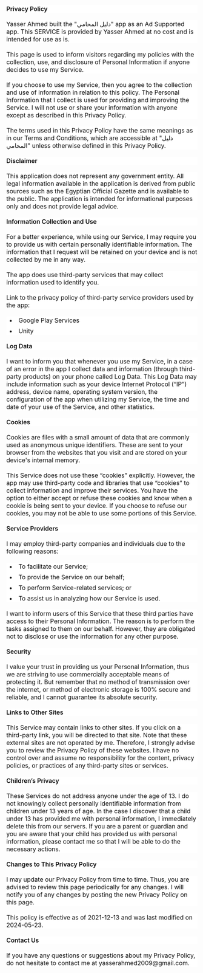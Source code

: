<p style="--tw-border-spacing-x: 0; --tw-border-spacing-y: 0; --tw-ring-color: rgba(69,89,164,.5); --tw-ring-offset-color: #fff; --tw-ring-offset-shadow: 0 0 transparent; --tw-ring-offset-width: 0px; --tw-ring-shadow: 0 0 transparent; --tw-rotate: 0; --tw-scale-x: 1; --tw-scale-y: 1; --tw-scroll-snap-strictness: proximity; --tw-shadow-colored: 0 0 transparent; --tw-shadow: 0 0 transparent; --tw-skew-x: 0; --tw-skew-y: 0; --tw-translate-x: 0; --tw-translate-y: 0; background-color: white; border: 0px solid rgb(227, 227, 227); box-sizing: border-box; color: #0d0d0d; font-family: ui-sans-serif, -apple-system, system-ui, &quot;Segoe UI&quot;, Roboto, Ubuntu, Cantarell, &quot;Noto Sans&quot;, sans-serif, Helvetica, &quot;Apple Color Emoji&quot;, Arial, &quot;Segoe UI Emoji&quot;, &quot;Segoe UI Symbol&quot;; margin: 0px 0px 1.25em; white-space-collapse: preserve;"><span color="var(--tw-prose-bold)" style="--tw-border-spacing-x: 0; --tw-border-spacing-y: 0; --tw-ring-color: rgba(69,89,164,.5); --tw-ring-offset-color: #fff; --tw-ring-offset-shadow: 0 0 transparent; --tw-ring-offset-width: 0px; --tw-ring-shadow: 0 0 transparent; --tw-rotate: 0; --tw-scale-x: 1; --tw-scale-y: 1; --tw-scroll-snap-strictness: proximity; --tw-shadow-colored: 0 0 transparent; --tw-shadow: 0 0 transparent; --tw-skew-x: 0; --tw-skew-y: 0; --tw-translate-x: 0; --tw-translate-y: 0; border: 0px solid rgb(227, 227, 227); box-sizing: border-box; font-weight: 600;"><span style="font-size: medium;">Privacy Policy</span></span></p><p style="--tw-border-spacing-x: 0; --tw-border-spacing-y: 0; --tw-ring-color: rgba(69,89,164,.5); --tw-ring-offset-color: #fff; --tw-ring-offset-shadow: 0 0 transparent; --tw-ring-offset-width: 0px; --tw-ring-shadow: 0 0 transparent; --tw-rotate: 0; --tw-scale-x: 1; --tw-scale-y: 1; --tw-scroll-snap-strictness: proximity; --tw-shadow-colored: 0 0 transparent; --tw-shadow: 0 0 transparent; --tw-skew-x: 0; --tw-skew-y: 0; --tw-translate-x: 0; --tw-translate-y: 0; background-color: white; border: 0px solid rgb(227, 227, 227); box-sizing: border-box; color: #0d0d0d; font-family: ui-sans-serif, -apple-system, system-ui, &quot;Segoe UI&quot;, Roboto, Ubuntu, Cantarell, &quot;Noto Sans&quot;, sans-serif, Helvetica, &quot;Apple Color Emoji&quot;, Arial, &quot;Segoe UI Emoji&quot;, &quot;Segoe UI Symbol&quot;; font-size: 16px; margin: 1.25em 0px; white-space-collapse: preserve;">Yasser Ahmed built the "دليل المحامي" app as an Ad Supported app. This SERVICE is provided by Yasser Ahmed at no cost and is intended for use as is.</p><p style="--tw-border-spacing-x: 0; --tw-border-spacing-y: 0; --tw-ring-color: rgba(69,89,164,.5); --tw-ring-offset-color: #fff; --tw-ring-offset-shadow: 0 0 transparent; --tw-ring-offset-width: 0px; --tw-ring-shadow: 0 0 transparent; --tw-rotate: 0; --tw-scale-x: 1; --tw-scale-y: 1; --tw-scroll-snap-strictness: proximity; --tw-shadow-colored: 0 0 transparent; --tw-shadow: 0 0 transparent; --tw-skew-x: 0; --tw-skew-y: 0; --tw-translate-x: 0; --tw-translate-y: 0; background-color: white; border: 0px solid rgb(227, 227, 227); box-sizing: border-box; color: #0d0d0d; font-family: ui-sans-serif, -apple-system, system-ui, &quot;Segoe UI&quot;, Roboto, Ubuntu, Cantarell, &quot;Noto Sans&quot;, sans-serif, Helvetica, &quot;Apple Color Emoji&quot;, Arial, &quot;Segoe UI Emoji&quot;, &quot;Segoe UI Symbol&quot;; font-size: 16px; margin: 1.25em 0px; white-space-collapse: preserve;">This page is used to inform visitors regarding my policies with the collection, use, and disclosure of Personal Information if anyone decides to use my Service.</p><p style="--tw-border-spacing-x: 0; --tw-border-spacing-y: 0; --tw-ring-color: rgba(69,89,164,.5); --tw-ring-offset-color: #fff; --tw-ring-offset-shadow: 0 0 transparent; --tw-ring-offset-width: 0px; --tw-ring-shadow: 0 0 transparent; --tw-rotate: 0; --tw-scale-x: 1; --tw-scale-y: 1; --tw-scroll-snap-strictness: proximity; --tw-shadow-colored: 0 0 transparent; --tw-shadow: 0 0 transparent; --tw-skew-x: 0; --tw-skew-y: 0; --tw-translate-x: 0; --tw-translate-y: 0; background-color: white; border: 0px solid rgb(227, 227, 227); box-sizing: border-box; color: #0d0d0d; font-family: ui-sans-serif, -apple-system, system-ui, &quot;Segoe UI&quot;, Roboto, Ubuntu, Cantarell, &quot;Noto Sans&quot;, sans-serif, Helvetica, &quot;Apple Color Emoji&quot;, Arial, &quot;Segoe UI Emoji&quot;, &quot;Segoe UI Symbol&quot;; font-size: 16px; margin: 1.25em 0px; white-space-collapse: preserve;">If you choose to use my Service, then you agree to the collection and use of information in relation to this policy. The Personal Information that I collect is used for providing and improving the Service. I will not use or share your information with anyone except as described in this Privacy Policy.</p><p style="--tw-border-spacing-x: 0; --tw-border-spacing-y: 0; --tw-ring-color: rgba(69,89,164,.5); --tw-ring-offset-color: #fff; --tw-ring-offset-shadow: 0 0 transparent; --tw-ring-offset-width: 0px; --tw-ring-shadow: 0 0 transparent; --tw-rotate: 0; --tw-scale-x: 1; --tw-scale-y: 1; --tw-scroll-snap-strictness: proximity; --tw-shadow-colored: 0 0 transparent; --tw-shadow: 0 0 transparent; --tw-skew-x: 0; --tw-skew-y: 0; --tw-translate-x: 0; --tw-translate-y: 0; background-color: white; border: 0px solid rgb(227, 227, 227); box-sizing: border-box; color: #0d0d0d; font-family: ui-sans-serif, -apple-system, system-ui, &quot;Segoe UI&quot;, Roboto, Ubuntu, Cantarell, &quot;Noto Sans&quot;, sans-serif, Helvetica, &quot;Apple Color Emoji&quot;, Arial, &quot;Segoe UI Emoji&quot;, &quot;Segoe UI Symbol&quot;; font-size: 16px; margin: 1.25em 0px; white-space-collapse: preserve;">The terms used in this Privacy Policy have the same meanings as in our Terms and Conditions, which are accessible at "دليل المحامي" unless otherwise defined in this Privacy Policy.</p><p style="--tw-border-spacing-x: 0; --tw-border-spacing-y: 0; --tw-ring-color: rgba(69,89,164,.5); --tw-ring-offset-color: #fff; --tw-ring-offset-shadow: 0 0 transparent; --tw-ring-offset-width: 0px; --tw-ring-shadow: 0 0 transparent; --tw-rotate: 0; --tw-scale-x: 1; --tw-scale-y: 1; --tw-scroll-snap-strictness: proximity; --tw-shadow-colored: 0 0 transparent; --tw-shadow: 0 0 transparent; --tw-skew-x: 0; --tw-skew-y: 0; --tw-translate-x: 0; --tw-translate-y: 0; background-color: white; border: 0px solid rgb(227, 227, 227); box-sizing: border-box; color: #0d0d0d; font-family: ui-sans-serif, -apple-system, system-ui, &quot;Segoe UI&quot;, Roboto, Ubuntu, Cantarell, &quot;Noto Sans&quot;, sans-serif, Helvetica, &quot;Apple Color Emoji&quot;, Arial, &quot;Segoe UI Emoji&quot;, &quot;Segoe UI Symbol&quot;; margin: 1.25em 0px; white-space-collapse: preserve;"><span color="var(--tw-prose-bold)" style="--tw-border-spacing-x: 0; --tw-border-spacing-y: 0; --tw-ring-color: rgba(69,89,164,.5); --tw-ring-offset-color: #fff; --tw-ring-offset-shadow: 0 0 transparent; --tw-ring-offset-width: 0px; --tw-ring-shadow: 0 0 transparent; --tw-rotate: 0; --tw-scale-x: 1; --tw-scale-y: 1; --tw-scroll-snap-strictness: proximity; --tw-shadow-colored: 0 0 transparent; --tw-shadow: 0 0 transparent; --tw-skew-x: 0; --tw-skew-y: 0; --tw-translate-x: 0; --tw-translate-y: 0; border: 0px solid rgb(227, 227, 227); box-sizing: border-box; font-weight: 600;"><span style="font-size: medium;">Disclaimer</span></span></p><p style="--tw-border-spacing-x: 0; --tw-border-spacing-y: 0; --tw-ring-color: rgba(69,89,164,.5); --tw-ring-offset-color: #fff; --tw-ring-offset-shadow: 0 0 transparent; --tw-ring-offset-width: 0px; --tw-ring-shadow: 0 0 transparent; --tw-rotate: 0; --tw-scale-x: 1; --tw-scale-y: 1; --tw-scroll-snap-strictness: proximity; --tw-shadow-colored: 0 0 transparent; --tw-shadow: 0 0 transparent; --tw-skew-x: 0; --tw-skew-y: 0; --tw-translate-x: 0; --tw-translate-y: 0; background-color: white; border: 0px solid rgb(227, 227, 227); box-sizing: border-box; color: #0d0d0d; font-family: ui-sans-serif, -apple-system, system-ui, &quot;Segoe UI&quot;, Roboto, Ubuntu, Cantarell, &quot;Noto Sans&quot;, sans-serif, Helvetica, &quot;Apple Color Emoji&quot;, Arial, &quot;Segoe UI Emoji&quot;, &quot;Segoe UI Symbol&quot;; font-size: 16px; margin: 1.25em 0px; white-space-collapse: preserve;">This application does not represent any government entity. All legal information available in the application is derived from public sources such as the Egyptian Official Gazette and is available to the public. The application is intended for informational purposes only and does not provide legal advice.</p><p style="--tw-border-spacing-x: 0; --tw-border-spacing-y: 0; --tw-ring-color: rgba(69,89,164,.5); --tw-ring-offset-color: #fff; --tw-ring-offset-shadow: 0 0 transparent; --tw-ring-offset-width: 0px; --tw-ring-shadow: 0 0 transparent; --tw-rotate: 0; --tw-scale-x: 1; --tw-scale-y: 1; --tw-scroll-snap-strictness: proximity; --tw-shadow-colored: 0 0 transparent; --tw-shadow: 0 0 transparent; --tw-skew-x: 0; --tw-skew-y: 0; --tw-translate-x: 0; --tw-translate-y: 0; background-color: white; border: 0px solid rgb(227, 227, 227); box-sizing: border-box; color: #0d0d0d; font-family: ui-sans-serif, -apple-system, system-ui, &quot;Segoe UI&quot;, Roboto, Ubuntu, Cantarell, &quot;Noto Sans&quot;, sans-serif, Helvetica, &quot;Apple Color Emoji&quot;, Arial, &quot;Segoe UI Emoji&quot;, &quot;Segoe UI Symbol&quot;; margin: 1.25em 0px; white-space-collapse: preserve;"><span color="var(--tw-prose-bold)" style="--tw-border-spacing-x: 0; --tw-border-spacing-y: 0; --tw-ring-color: rgba(69,89,164,.5); --tw-ring-offset-color: #fff; --tw-ring-offset-shadow: 0 0 transparent; --tw-ring-offset-width: 0px; --tw-ring-shadow: 0 0 transparent; --tw-rotate: 0; --tw-scale-x: 1; --tw-scale-y: 1; --tw-scroll-snap-strictness: proximity; --tw-shadow-colored: 0 0 transparent; --tw-shadow: 0 0 transparent; --tw-skew-x: 0; --tw-skew-y: 0; --tw-translate-x: 0; --tw-translate-y: 0; border: 0px solid rgb(227, 227, 227); box-sizing: border-box; font-weight: 600;"><span style="font-size: medium;">Information Collection and Use</span></span></p><p style="--tw-border-spacing-x: 0; --tw-border-spacing-y: 0; --tw-ring-color: rgba(69,89,164,.5); --tw-ring-offset-color: #fff; --tw-ring-offset-shadow: 0 0 transparent; --tw-ring-offset-width: 0px; --tw-ring-shadow: 0 0 transparent; --tw-rotate: 0; --tw-scale-x: 1; --tw-scale-y: 1; --tw-scroll-snap-strictness: proximity; --tw-shadow-colored: 0 0 transparent; --tw-shadow: 0 0 transparent; --tw-skew-x: 0; --tw-skew-y: 0; --tw-translate-x: 0; --tw-translate-y: 0; background-color: white; border: 0px solid rgb(227, 227, 227); box-sizing: border-box; color: #0d0d0d; font-family: ui-sans-serif, -apple-system, system-ui, &quot;Segoe UI&quot;, Roboto, Ubuntu, Cantarell, &quot;Noto Sans&quot;, sans-serif, Helvetica, &quot;Apple Color Emoji&quot;, Arial, &quot;Segoe UI Emoji&quot;, &quot;Segoe UI Symbol&quot;; font-size: 16px; margin: 1.25em 0px; white-space-collapse: preserve;">For a better experience, while using our Service, I may require you to provide us with certain personally identifiable information. The information that I request will be retained on your device and is not collected by me in any way.</p><p style="--tw-border-spacing-x: 0; --tw-border-spacing-y: 0; --tw-ring-color: rgba(69,89,164,.5); --tw-ring-offset-color: #fff; --tw-ring-offset-shadow: 0 0 transparent; --tw-ring-offset-width: 0px; --tw-ring-shadow: 0 0 transparent; --tw-rotate: 0; --tw-scale-x: 1; --tw-scale-y: 1; --tw-scroll-snap-strictness: proximity; --tw-shadow-colored: 0 0 transparent; --tw-shadow: 0 0 transparent; --tw-skew-x: 0; --tw-skew-y: 0; --tw-translate-x: 0; --tw-translate-y: 0; background-color: white; border: 0px solid rgb(227, 227, 227); box-sizing: border-box; color: #0d0d0d; font-family: ui-sans-serif, -apple-system, system-ui, &quot;Segoe UI&quot;, Roboto, Ubuntu, Cantarell, &quot;Noto Sans&quot;, sans-serif, Helvetica, &quot;Apple Color Emoji&quot;, Arial, &quot;Segoe UI Emoji&quot;, &quot;Segoe UI Symbol&quot;; font-size: 16px; margin: 1.25em 0px; white-space-collapse: preserve;">The app does use third-party services that may collect information used to identify you.</p><p style="--tw-border-spacing-x: 0; --tw-border-spacing-y: 0; --tw-ring-color: rgba(69,89,164,.5); --tw-ring-offset-color: #fff; --tw-ring-offset-shadow: 0 0 transparent; --tw-ring-offset-width: 0px; --tw-ring-shadow: 0 0 transparent; --tw-rotate: 0; --tw-scale-x: 1; --tw-scale-y: 1; --tw-scroll-snap-strictness: proximity; --tw-shadow-colored: 0 0 transparent; --tw-shadow: 0 0 transparent; --tw-skew-x: 0; --tw-skew-y: 0; --tw-translate-x: 0; --tw-translate-y: 0; background-color: white; border: 0px solid rgb(227, 227, 227); box-sizing: border-box; color: #0d0d0d; font-family: ui-sans-serif, -apple-system, system-ui, &quot;Segoe UI&quot;, Roboto, Ubuntu, Cantarell, &quot;Noto Sans&quot;, sans-serif, Helvetica, &quot;Apple Color Emoji&quot;, Arial, &quot;Segoe UI Emoji&quot;, &quot;Segoe UI Symbol&quot;; font-size: 16px; margin: 1.25em 0px; white-space-collapse: preserve;">Link to the privacy policy of third-party service providers used by the app:</p><ul style="--tw-border-spacing-x: 0; --tw-border-spacing-y: 0; --tw-ring-color: rgba(69,89,164,.5); --tw-ring-offset-color: #fff; --tw-ring-offset-shadow: 0 0 transparent; --tw-ring-offset-width: 0px; --tw-ring-shadow: 0 0 transparent; --tw-rotate: 0; --tw-scale-x: 1; --tw-scale-y: 1; --tw-scroll-snap-strictness: proximity; --tw-shadow-colored: 0 0 transparent; --tw-shadow: 0 0 transparent; --tw-skew-x: 0; --tw-skew-y: 0; --tw-translate-x: 0; --tw-translate-y: 0; background-color: white; border: 0px solid rgb(227, 227, 227); box-sizing: border-box; color: #0d0d0d; font-family: ui-sans-serif, -apple-system, system-ui, &quot;Segoe UI&quot;, Roboto, Ubuntu, Cantarell, &quot;Noto Sans&quot;, sans-serif, Helvetica, &quot;Apple Color Emoji&quot;, Arial, &quot;Segoe UI Emoji&quot;, &quot;Segoe UI Symbol&quot;; font-size: 16px; list-style-image: initial; list-style-position: initial; margin: 1.25em 0px; padding: 0px 0px 0px 1.625em; white-space-collapse: preserve;"><li style="--tw-border-spacing-x: 0; --tw-border-spacing-y: 0; --tw-ring-color: rgba(69,89,164,.5); --tw-ring-offset-color: #fff; --tw-ring-offset-shadow: 0 0 transparent; --tw-ring-offset-width: 0px; --tw-ring-shadow: 0 0 transparent; --tw-rotate: 0; --tw-scale-x: 1; --tw-scale-y: 1; --tw-scroll-snap-strictness: proximity; --tw-shadow-colored: 0 0 transparent; --tw-shadow: 0 0 transparent; --tw-skew-x: 0; --tw-skew-y: 0; --tw-translate-x: 0; --tw-translate-y: 0; border: 0px solid rgb(227, 227, 227); box-sizing: border-box; margin-bottom: 0.5em; margin-top: 0.5em; padding-left: 0.375em;"><a rel="noreferrer" style="--tw-border-spacing-x: 0; --tw-border-spacing-y: 0; --tw-ring-color: rgba(69,89,164,.5); --tw-ring-offset-color: #fff; --tw-ring-offset-shadow: 0 0 transparent; --tw-ring-offset-width: 0px; --tw-ring-shadow: 0 0 transparent; --tw-rotate: 0; --tw-scale-x: 1; --tw-scale-y: 1; --tw-scroll-snap-strictness: proximity; --tw-shadow-colored: 0 0 transparent; --tw-shadow: 0 0 transparent; --tw-skew-x: 0; --tw-skew-y: 0; --tw-translate-x: 0; --tw-translate-y: 0; border: 0px solid rgb(227, 227, 227); box-sizing: border-box; color: var(--link); margin-bottom: 1.25em; margin-top: 1.25em;" target="_new">Google Play Services</a></li><li style="--tw-border-spacing-x: 0; --tw-border-spacing-y: 0; --tw-ring-color: rgba(69,89,164,.5); --tw-ring-offset-color: #fff; --tw-ring-offset-shadow: 0 0 transparent; --tw-ring-offset-width: 0px; --tw-ring-shadow: 0 0 transparent; --tw-rotate: 0; --tw-scale-x: 1; --tw-scale-y: 1; --tw-scroll-snap-strictness: proximity; --tw-shadow-colored: 0 0 transparent; --tw-shadow: 0 0 transparent; --tw-skew-x: 0; --tw-skew-y: 0; --tw-translate-x: 0; --tw-translate-y: 0; border: 0px solid rgb(227, 227, 227); box-sizing: border-box; margin-bottom: 0.5em; margin-top: 0.5em; padding-left: 0.375em;"><a rel="noreferrer" style="--tw-border-spacing-x: 0; --tw-border-spacing-y: 0; --tw-ring-color: rgba(69,89,164,.5); --tw-ring-offset-color: #fff; --tw-ring-offset-shadow: 0 0 transparent; --tw-ring-offset-width: 0px; --tw-ring-shadow: 0 0 transparent; --tw-rotate: 0; --tw-scale-x: 1; --tw-scale-y: 1; --tw-scroll-snap-strictness: proximity; --tw-shadow-colored: 0 0 transparent; --tw-shadow: 0 0 transparent; --tw-skew-x: 0; --tw-skew-y: 0; --tw-translate-x: 0; --tw-translate-y: 0; border: 0px solid rgb(227, 227, 227); box-sizing: border-box; color: var(--link); margin-bottom: 1.25em; margin-top: 1.25em;" target="_new">Unity</a></li></ul><p style="--tw-border-spacing-x: 0; --tw-border-spacing-y: 0; --tw-ring-color: rgba(69,89,164,.5); --tw-ring-offset-color: #fff; --tw-ring-offset-shadow: 0 0 transparent; --tw-ring-offset-width: 0px; --tw-ring-shadow: 0 0 transparent; --tw-rotate: 0; --tw-scale-x: 1; --tw-scale-y: 1; --tw-scroll-snap-strictness: proximity; --tw-shadow-colored: 0 0 transparent; --tw-shadow: 0 0 transparent; --tw-skew-x: 0; --tw-skew-y: 0; --tw-translate-x: 0; --tw-translate-y: 0; background-color: white; border: 0px solid rgb(227, 227, 227); box-sizing: border-box; color: #0d0d0d; font-family: ui-sans-serif, -apple-system, system-ui, &quot;Segoe UI&quot;, Roboto, Ubuntu, Cantarell, &quot;Noto Sans&quot;, sans-serif, Helvetica, &quot;Apple Color Emoji&quot;, Arial, &quot;Segoe UI Emoji&quot;, &quot;Segoe UI Symbol&quot;; margin: 1.25em 0px; white-space-collapse: preserve;"><span color="var(--tw-prose-bold)" style="--tw-border-spacing-x: 0; --tw-border-spacing-y: 0; --tw-ring-color: rgba(69,89,164,.5); --tw-ring-offset-color: #fff; --tw-ring-offset-shadow: 0 0 transparent; --tw-ring-offset-width: 0px; --tw-ring-shadow: 0 0 transparent; --tw-rotate: 0; --tw-scale-x: 1; --tw-scale-y: 1; --tw-scroll-snap-strictness: proximity; --tw-shadow-colored: 0 0 transparent; --tw-shadow: 0 0 transparent; --tw-skew-x: 0; --tw-skew-y: 0; --tw-translate-x: 0; --tw-translate-y: 0; border: 0px solid rgb(227, 227, 227); box-sizing: border-box; font-weight: 600;"><span style="font-size: medium;">Log Data</span></span></p><p style="--tw-border-spacing-x: 0; --tw-border-spacing-y: 0; --tw-ring-color: rgba(69,89,164,.5); --tw-ring-offset-color: #fff; --tw-ring-offset-shadow: 0 0 transparent; --tw-ring-offset-width: 0px; --tw-ring-shadow: 0 0 transparent; --tw-rotate: 0; --tw-scale-x: 1; --tw-scale-y: 1; --tw-scroll-snap-strictness: proximity; --tw-shadow-colored: 0 0 transparent; --tw-shadow: 0 0 transparent; --tw-skew-x: 0; --tw-skew-y: 0; --tw-translate-x: 0; --tw-translate-y: 0; background-color: white; border: 0px solid rgb(227, 227, 227); box-sizing: border-box; color: #0d0d0d; font-family: ui-sans-serif, -apple-system, system-ui, &quot;Segoe UI&quot;, Roboto, Ubuntu, Cantarell, &quot;Noto Sans&quot;, sans-serif, Helvetica, &quot;Apple Color Emoji&quot;, Arial, &quot;Segoe UI Emoji&quot;, &quot;Segoe UI Symbol&quot;; font-size: 16px; margin: 1.25em 0px; white-space-collapse: preserve;">I want to inform you that whenever you use my Service, in a case of an error in the app I collect data and information (through third-party products) on your phone called Log Data. This Log Data may include information such as your device Internet Protocol (“IP”) address, device name, operating system version, the configuration of the app when utilizing my Service, the time and date of your use of the Service, and other statistics.</p><p style="--tw-border-spacing-x: 0; --tw-border-spacing-y: 0; --tw-ring-color: rgba(69,89,164,.5); --tw-ring-offset-color: #fff; --tw-ring-offset-shadow: 0 0 transparent; --tw-ring-offset-width: 0px; --tw-ring-shadow: 0 0 transparent; --tw-rotate: 0; --tw-scale-x: 1; --tw-scale-y: 1; --tw-scroll-snap-strictness: proximity; --tw-shadow-colored: 0 0 transparent; --tw-shadow: 0 0 transparent; --tw-skew-x: 0; --tw-skew-y: 0; --tw-translate-x: 0; --tw-translate-y: 0; background-color: white; border: 0px solid rgb(227, 227, 227); box-sizing: border-box; color: #0d0d0d; font-family: ui-sans-serif, -apple-system, system-ui, &quot;Segoe UI&quot;, Roboto, Ubuntu, Cantarell, &quot;Noto Sans&quot;, sans-serif, Helvetica, &quot;Apple Color Emoji&quot;, Arial, &quot;Segoe UI Emoji&quot;, &quot;Segoe UI Symbol&quot;; margin: 1.25em 0px; white-space-collapse: preserve;"><span color="var(--tw-prose-bold)" style="--tw-border-spacing-x: 0; --tw-border-spacing-y: 0; --tw-ring-color: rgba(69,89,164,.5); --tw-ring-offset-color: #fff; --tw-ring-offset-shadow: 0 0 transparent; --tw-ring-offset-width: 0px; --tw-ring-shadow: 0 0 transparent; --tw-rotate: 0; --tw-scale-x: 1; --tw-scale-y: 1; --tw-scroll-snap-strictness: proximity; --tw-shadow-colored: 0 0 transparent; --tw-shadow: 0 0 transparent; --tw-skew-x: 0; --tw-skew-y: 0; --tw-translate-x: 0; --tw-translate-y: 0; border: 0px solid rgb(227, 227, 227); box-sizing: border-box; font-weight: 600;"><span style="font-size: medium;">Cookies</span></span></p><p style="--tw-border-spacing-x: 0; --tw-border-spacing-y: 0; --tw-ring-color: rgba(69,89,164,.5); --tw-ring-offset-color: #fff; --tw-ring-offset-shadow: 0 0 transparent; --tw-ring-offset-width: 0px; --tw-ring-shadow: 0 0 transparent; --tw-rotate: 0; --tw-scale-x: 1; --tw-scale-y: 1; --tw-scroll-snap-strictness: proximity; --tw-shadow-colored: 0 0 transparent; --tw-shadow: 0 0 transparent; --tw-skew-x: 0; --tw-skew-y: 0; --tw-translate-x: 0; --tw-translate-y: 0; background-color: white; border: 0px solid rgb(227, 227, 227); box-sizing: border-box; color: #0d0d0d; font-family: ui-sans-serif, -apple-system, system-ui, &quot;Segoe UI&quot;, Roboto, Ubuntu, Cantarell, &quot;Noto Sans&quot;, sans-serif, Helvetica, &quot;Apple Color Emoji&quot;, Arial, &quot;Segoe UI Emoji&quot;, &quot;Segoe UI Symbol&quot;; font-size: 16px; margin: 1.25em 0px; white-space-collapse: preserve;">Cookies are files with a small amount of data that are commonly used as anonymous unique identifiers. These are sent to your browser from the websites that you visit and are stored on your device's internal memory.</p><p style="--tw-border-spacing-x: 0; --tw-border-spacing-y: 0; --tw-ring-color: rgba(69,89,164,.5); --tw-ring-offset-color: #fff; --tw-ring-offset-shadow: 0 0 transparent; --tw-ring-offset-width: 0px; --tw-ring-shadow: 0 0 transparent; --tw-rotate: 0; --tw-scale-x: 1; --tw-scale-y: 1; --tw-scroll-snap-strictness: proximity; --tw-shadow-colored: 0 0 transparent; --tw-shadow: 0 0 transparent; --tw-skew-x: 0; --tw-skew-y: 0; --tw-translate-x: 0; --tw-translate-y: 0; background-color: white; border: 0px solid rgb(227, 227, 227); box-sizing: border-box; color: #0d0d0d; font-family: ui-sans-serif, -apple-system, system-ui, &quot;Segoe UI&quot;, Roboto, Ubuntu, Cantarell, &quot;Noto Sans&quot;, sans-serif, Helvetica, &quot;Apple Color Emoji&quot;, Arial, &quot;Segoe UI Emoji&quot;, &quot;Segoe UI Symbol&quot;; font-size: 16px; margin: 1.25em 0px; white-space-collapse: preserve;">This Service does not use these “cookies” explicitly. However, the app may use third-party code and libraries that use “cookies” to collect information and improve their services. You have the option to either accept or refuse these cookies and know when a cookie is being sent to your device. If you choose to refuse our cookies, you may not be able to use some portions of this Service.</p><p style="--tw-border-spacing-x: 0; --tw-border-spacing-y: 0; --tw-ring-color: rgba(69,89,164,.5); --tw-ring-offset-color: #fff; --tw-ring-offset-shadow: 0 0 transparent; --tw-ring-offset-width: 0px; --tw-ring-shadow: 0 0 transparent; --tw-rotate: 0; --tw-scale-x: 1; --tw-scale-y: 1; --tw-scroll-snap-strictness: proximity; --tw-shadow-colored: 0 0 transparent; --tw-shadow: 0 0 transparent; --tw-skew-x: 0; --tw-skew-y: 0; --tw-translate-x: 0; --tw-translate-y: 0; background-color: white; border: 0px solid rgb(227, 227, 227); box-sizing: border-box; color: #0d0d0d; font-family: ui-sans-serif, -apple-system, system-ui, &quot;Segoe UI&quot;, Roboto, Ubuntu, Cantarell, &quot;Noto Sans&quot;, sans-serif, Helvetica, &quot;Apple Color Emoji&quot;, Arial, &quot;Segoe UI Emoji&quot;, &quot;Segoe UI Symbol&quot;; margin: 1.25em 0px; white-space-collapse: preserve;"><span color="var(--tw-prose-bold)" style="--tw-border-spacing-x: 0; --tw-border-spacing-y: 0; --tw-ring-color: rgba(69,89,164,.5); --tw-ring-offset-color: #fff; --tw-ring-offset-shadow: 0 0 transparent; --tw-ring-offset-width: 0px; --tw-ring-shadow: 0 0 transparent; --tw-rotate: 0; --tw-scale-x: 1; --tw-scale-y: 1; --tw-scroll-snap-strictness: proximity; --tw-shadow-colored: 0 0 transparent; --tw-shadow: 0 0 transparent; --tw-skew-x: 0; --tw-skew-y: 0; --tw-translate-x: 0; --tw-translate-y: 0; border: 0px solid rgb(227, 227, 227); box-sizing: border-box; font-weight: 600;"><span style="font-size: medium;">Service Providers</span></span></p><p style="--tw-border-spacing-x: 0; --tw-border-spacing-y: 0; --tw-ring-color: rgba(69,89,164,.5); --tw-ring-offset-color: #fff; --tw-ring-offset-shadow: 0 0 transparent; --tw-ring-offset-width: 0px; --tw-ring-shadow: 0 0 transparent; --tw-rotate: 0; --tw-scale-x: 1; --tw-scale-y: 1; --tw-scroll-snap-strictness: proximity; --tw-shadow-colored: 0 0 transparent; --tw-shadow: 0 0 transparent; --tw-skew-x: 0; --tw-skew-y: 0; --tw-translate-x: 0; --tw-translate-y: 0; background-color: white; border: 0px solid rgb(227, 227, 227); box-sizing: border-box; color: #0d0d0d; font-family: ui-sans-serif, -apple-system, system-ui, &quot;Segoe UI&quot;, Roboto, Ubuntu, Cantarell, &quot;Noto Sans&quot;, sans-serif, Helvetica, &quot;Apple Color Emoji&quot;, Arial, &quot;Segoe UI Emoji&quot;, &quot;Segoe UI Symbol&quot;; font-size: 16px; margin: 1.25em 0px; white-space-collapse: preserve;">I may employ third-party companies and individuals due to the following reasons:</p><ul style="--tw-border-spacing-x: 0; --tw-border-spacing-y: 0; --tw-ring-color: rgba(69,89,164,.5); --tw-ring-offset-color: #fff; --tw-ring-offset-shadow: 0 0 transparent; --tw-ring-offset-width: 0px; --tw-ring-shadow: 0 0 transparent; --tw-rotate: 0; --tw-scale-x: 1; --tw-scale-y: 1; --tw-scroll-snap-strictness: proximity; --tw-shadow-colored: 0 0 transparent; --tw-shadow: 0 0 transparent; --tw-skew-x: 0; --tw-skew-y: 0; --tw-translate-x: 0; --tw-translate-y: 0; background-color: white; border: 0px solid rgb(227, 227, 227); box-sizing: border-box; color: #0d0d0d; font-family: ui-sans-serif, -apple-system, system-ui, &quot;Segoe UI&quot;, Roboto, Ubuntu, Cantarell, &quot;Noto Sans&quot;, sans-serif, Helvetica, &quot;Apple Color Emoji&quot;, Arial, &quot;Segoe UI Emoji&quot;, &quot;Segoe UI Symbol&quot;; font-size: 16px; list-style-image: initial; list-style-position: initial; margin: 1.25em 0px; padding: 0px 0px 0px 1.625em; white-space-collapse: preserve;"><li style="--tw-border-spacing-x: 0; --tw-border-spacing-y: 0; --tw-ring-color: rgba(69,89,164,.5); --tw-ring-offset-color: #fff; --tw-ring-offset-shadow: 0 0 transparent; --tw-ring-offset-width: 0px; --tw-ring-shadow: 0 0 transparent; --tw-rotate: 0; --tw-scale-x: 1; --tw-scale-y: 1; --tw-scroll-snap-strictness: proximity; --tw-shadow-colored: 0 0 transparent; --tw-shadow: 0 0 transparent; --tw-skew-x: 0; --tw-skew-y: 0; --tw-translate-x: 0; --tw-translate-y: 0; border: 0px solid rgb(227, 227, 227); box-sizing: border-box; margin-bottom: 0.5em; margin-top: 0.5em; padding-left: 0.375em;">To facilitate our Service;</li><li style="--tw-border-spacing-x: 0; --tw-border-spacing-y: 0; --tw-ring-color: rgba(69,89,164,.5); --tw-ring-offset-color: #fff; --tw-ring-offset-shadow: 0 0 transparent; --tw-ring-offset-width: 0px; --tw-ring-shadow: 0 0 transparent; --tw-rotate: 0; --tw-scale-x: 1; --tw-scale-y: 1; --tw-scroll-snap-strictness: proximity; --tw-shadow-colored: 0 0 transparent; --tw-shadow: 0 0 transparent; --tw-skew-x: 0; --tw-skew-y: 0; --tw-translate-x: 0; --tw-translate-y: 0; border: 0px solid rgb(227, 227, 227); box-sizing: border-box; margin-bottom: 0.5em; margin-top: 0.5em; padding-left: 0.375em;">To provide the Service on our behalf;</li><li style="--tw-border-spacing-x: 0; --tw-border-spacing-y: 0; --tw-ring-color: rgba(69,89,164,.5); --tw-ring-offset-color: #fff; --tw-ring-offset-shadow: 0 0 transparent; --tw-ring-offset-width: 0px; --tw-ring-shadow: 0 0 transparent; --tw-rotate: 0; --tw-scale-x: 1; --tw-scale-y: 1; --tw-scroll-snap-strictness: proximity; --tw-shadow-colored: 0 0 transparent; --tw-shadow: 0 0 transparent; --tw-skew-x: 0; --tw-skew-y: 0; --tw-translate-x: 0; --tw-translate-y: 0; border: 0px solid rgb(227, 227, 227); box-sizing: border-box; margin-bottom: 0.5em; margin-top: 0.5em; padding-left: 0.375em;">To perform Service-related services; or</li><li style="--tw-border-spacing-x: 0; --tw-border-spacing-y: 0; --tw-ring-color: rgba(69,89,164,.5); --tw-ring-offset-color: #fff; --tw-ring-offset-shadow: 0 0 transparent; --tw-ring-offset-width: 0px; --tw-ring-shadow: 0 0 transparent; --tw-rotate: 0; --tw-scale-x: 1; --tw-scale-y: 1; --tw-scroll-snap-strictness: proximity; --tw-shadow-colored: 0 0 transparent; --tw-shadow: 0 0 transparent; --tw-skew-x: 0; --tw-skew-y: 0; --tw-translate-x: 0; --tw-translate-y: 0; border: 0px solid rgb(227, 227, 227); box-sizing: border-box; margin-bottom: 0.5em; margin-top: 0.5em; padding-left: 0.375em;">To assist us in analyzing how our Service is used.</li></ul><p style="--tw-border-spacing-x: 0; --tw-border-spacing-y: 0; --tw-ring-color: rgba(69,89,164,.5); --tw-ring-offset-color: #fff; --tw-ring-offset-shadow: 0 0 transparent; --tw-ring-offset-width: 0px; --tw-ring-shadow: 0 0 transparent; --tw-rotate: 0; --tw-scale-x: 1; --tw-scale-y: 1; --tw-scroll-snap-strictness: proximity; --tw-shadow-colored: 0 0 transparent; --tw-shadow: 0 0 transparent; --tw-skew-x: 0; --tw-skew-y: 0; --tw-translate-x: 0; --tw-translate-y: 0; background-color: white; border: 0px solid rgb(227, 227, 227); box-sizing: border-box; color: #0d0d0d; font-family: ui-sans-serif, -apple-system, system-ui, &quot;Segoe UI&quot;, Roboto, Ubuntu, Cantarell, &quot;Noto Sans&quot;, sans-serif, Helvetica, &quot;Apple Color Emoji&quot;, Arial, &quot;Segoe UI Emoji&quot;, &quot;Segoe UI Symbol&quot;; font-size: 16px; margin: 1.25em 0px; white-space-collapse: preserve;">I want to inform users of this Service that these third parties have access to their Personal Information. The reason is to perform the tasks assigned to them on our behalf. However, they are obligated not to disclose or use the information for any other purpose.</p><p style="--tw-border-spacing-x: 0; --tw-border-spacing-y: 0; --tw-ring-color: rgba(69,89,164,.5); --tw-ring-offset-color: #fff; --tw-ring-offset-shadow: 0 0 transparent; --tw-ring-offset-width: 0px; --tw-ring-shadow: 0 0 transparent; --tw-rotate: 0; --tw-scale-x: 1; --tw-scale-y: 1; --tw-scroll-snap-strictness: proximity; --tw-shadow-colored: 0 0 transparent; --tw-shadow: 0 0 transparent; --tw-skew-x: 0; --tw-skew-y: 0; --tw-translate-x: 0; --tw-translate-y: 0; background-color: white; border: 0px solid rgb(227, 227, 227); box-sizing: border-box; color: #0d0d0d; font-family: ui-sans-serif, -apple-system, system-ui, &quot;Segoe UI&quot;, Roboto, Ubuntu, Cantarell, &quot;Noto Sans&quot;, sans-serif, Helvetica, &quot;Apple Color Emoji&quot;, Arial, &quot;Segoe UI Emoji&quot;, &quot;Segoe UI Symbol&quot;; margin: 1.25em 0px; white-space-collapse: preserve;"><span color="var(--tw-prose-bold)" style="--tw-border-spacing-x: 0; --tw-border-spacing-y: 0; --tw-ring-color: rgba(69,89,164,.5); --tw-ring-offset-color: #fff; --tw-ring-offset-shadow: 0 0 transparent; --tw-ring-offset-width: 0px; --tw-ring-shadow: 0 0 transparent; --tw-rotate: 0; --tw-scale-x: 1; --tw-scale-y: 1; --tw-scroll-snap-strictness: proximity; --tw-shadow-colored: 0 0 transparent; --tw-shadow: 0 0 transparent; --tw-skew-x: 0; --tw-skew-y: 0; --tw-translate-x: 0; --tw-translate-y: 0; border: 0px solid rgb(227, 227, 227); box-sizing: border-box; font-weight: 600;"><span style="font-size: medium;">Security</span></span></p><p style="--tw-border-spacing-x: 0; --tw-border-spacing-y: 0; --tw-ring-color: rgba(69,89,164,.5); --tw-ring-offset-color: #fff; --tw-ring-offset-shadow: 0 0 transparent; --tw-ring-offset-width: 0px; --tw-ring-shadow: 0 0 transparent; --tw-rotate: 0; --tw-scale-x: 1; --tw-scale-y: 1; --tw-scroll-snap-strictness: proximity; --tw-shadow-colored: 0 0 transparent; --tw-shadow: 0 0 transparent; --tw-skew-x: 0; --tw-skew-y: 0; --tw-translate-x: 0; --tw-translate-y: 0; background-color: white; border: 0px solid rgb(227, 227, 227); box-sizing: border-box; color: #0d0d0d; font-family: ui-sans-serif, -apple-system, system-ui, &quot;Segoe UI&quot;, Roboto, Ubuntu, Cantarell, &quot;Noto Sans&quot;, sans-serif, Helvetica, &quot;Apple Color Emoji&quot;, Arial, &quot;Segoe UI Emoji&quot;, &quot;Segoe UI Symbol&quot;; font-size: 16px; margin: 1.25em 0px; white-space-collapse: preserve;">I value your trust in providing us your Personal Information, thus we are striving to use commercially acceptable means of protecting it. But remember that no method of transmission over the internet, or method of electronic storage is 100% secure and reliable, and I cannot guarantee its absolute security.</p><p style="--tw-border-spacing-x: 0; --tw-border-spacing-y: 0; --tw-ring-color: rgba(69,89,164,.5); --tw-ring-offset-color: #fff; --tw-ring-offset-shadow: 0 0 transparent; --tw-ring-offset-width: 0px; --tw-ring-shadow: 0 0 transparent; --tw-rotate: 0; --tw-scale-x: 1; --tw-scale-y: 1; --tw-scroll-snap-strictness: proximity; --tw-shadow-colored: 0 0 transparent; --tw-shadow: 0 0 transparent; --tw-skew-x: 0; --tw-skew-y: 0; --tw-translate-x: 0; --tw-translate-y: 0; background-color: white; border: 0px solid rgb(227, 227, 227); box-sizing: border-box; color: #0d0d0d; font-family: ui-sans-serif, -apple-system, system-ui, &quot;Segoe UI&quot;, Roboto, Ubuntu, Cantarell, &quot;Noto Sans&quot;, sans-serif, Helvetica, &quot;Apple Color Emoji&quot;, Arial, &quot;Segoe UI Emoji&quot;, &quot;Segoe UI Symbol&quot;; margin: 1.25em 0px; white-space-collapse: preserve;"><span color="var(--tw-prose-bold)" style="--tw-border-spacing-x: 0; --tw-border-spacing-y: 0; --tw-ring-color: rgba(69,89,164,.5); --tw-ring-offset-color: #fff; --tw-ring-offset-shadow: 0 0 transparent; --tw-ring-offset-width: 0px; --tw-ring-shadow: 0 0 transparent; --tw-rotate: 0; --tw-scale-x: 1; --tw-scale-y: 1; --tw-scroll-snap-strictness: proximity; --tw-shadow-colored: 0 0 transparent; --tw-shadow: 0 0 transparent; --tw-skew-x: 0; --tw-skew-y: 0; --tw-translate-x: 0; --tw-translate-y: 0; border: 0px solid rgb(227, 227, 227); box-sizing: border-box; font-weight: 600;"><span style="font-size: medium;">Links to Other Sites</span></span></p><p style="--tw-border-spacing-x: 0; --tw-border-spacing-y: 0; --tw-ring-color: rgba(69,89,164,.5); --tw-ring-offset-color: #fff; --tw-ring-offset-shadow: 0 0 transparent; --tw-ring-offset-width: 0px; --tw-ring-shadow: 0 0 transparent; --tw-rotate: 0; --tw-scale-x: 1; --tw-scale-y: 1; --tw-scroll-snap-strictness: proximity; --tw-shadow-colored: 0 0 transparent; --tw-shadow: 0 0 transparent; --tw-skew-x: 0; --tw-skew-y: 0; --tw-translate-x: 0; --tw-translate-y: 0; background-color: white; border: 0px solid rgb(227, 227, 227); box-sizing: border-box; color: #0d0d0d; font-family: ui-sans-serif, -apple-system, system-ui, &quot;Segoe UI&quot;, Roboto, Ubuntu, Cantarell, &quot;Noto Sans&quot;, sans-serif, Helvetica, &quot;Apple Color Emoji&quot;, Arial, &quot;Segoe UI Emoji&quot;, &quot;Segoe UI Symbol&quot;; font-size: 16px; margin: 1.25em 0px; white-space-collapse: preserve;">This Service may contain links to other sites. If you click on a third-party link, you will be directed to that site. Note that these external sites are not operated by me. Therefore, I strongly advise you to review the Privacy Policy of these websites. I have no control over and assume no responsibility for the content, privacy policies, or practices of any third-party sites or services.</p><p style="--tw-border-spacing-x: 0; --tw-border-spacing-y: 0; --tw-ring-color: rgba(69,89,164,.5); --tw-ring-offset-color: #fff; --tw-ring-offset-shadow: 0 0 transparent; --tw-ring-offset-width: 0px; --tw-ring-shadow: 0 0 transparent; --tw-rotate: 0; --tw-scale-x: 1; --tw-scale-y: 1; --tw-scroll-snap-strictness: proximity; --tw-shadow-colored: 0 0 transparent; --tw-shadow: 0 0 transparent; --tw-skew-x: 0; --tw-skew-y: 0; --tw-translate-x: 0; --tw-translate-y: 0; background-color: white; border: 0px solid rgb(227, 227, 227); box-sizing: border-box; color: #0d0d0d; font-family: ui-sans-serif, -apple-system, system-ui, &quot;Segoe UI&quot;, Roboto, Ubuntu, Cantarell, &quot;Noto Sans&quot;, sans-serif, Helvetica, &quot;Apple Color Emoji&quot;, Arial, &quot;Segoe UI Emoji&quot;, &quot;Segoe UI Symbol&quot;; margin: 1.25em 0px; white-space-collapse: preserve;"><span color="var(--tw-prose-bold)" style="--tw-border-spacing-x: 0; --tw-border-spacing-y: 0; --tw-ring-color: rgba(69,89,164,.5); --tw-ring-offset-color: #fff; --tw-ring-offset-shadow: 0 0 transparent; --tw-ring-offset-width: 0px; --tw-ring-shadow: 0 0 transparent; --tw-rotate: 0; --tw-scale-x: 1; --tw-scale-y: 1; --tw-scroll-snap-strictness: proximity; --tw-shadow-colored: 0 0 transparent; --tw-shadow: 0 0 transparent; --tw-skew-x: 0; --tw-skew-y: 0; --tw-translate-x: 0; --tw-translate-y: 0; border: 0px solid rgb(227, 227, 227); box-sizing: border-box; font-weight: 600;"><span style="font-size: medium;">Children’s Privacy</span></span></p><p style="--tw-border-spacing-x: 0; --tw-border-spacing-y: 0; --tw-ring-color: rgba(69,89,164,.5); --tw-ring-offset-color: #fff; --tw-ring-offset-shadow: 0 0 transparent; --tw-ring-offset-width: 0px; --tw-ring-shadow: 0 0 transparent; --tw-rotate: 0; --tw-scale-x: 1; --tw-scale-y: 1; --tw-scroll-snap-strictness: proximity; --tw-shadow-colored: 0 0 transparent; --tw-shadow: 0 0 transparent; --tw-skew-x: 0; --tw-skew-y: 0; --tw-translate-x: 0; --tw-translate-y: 0; background-color: white; border: 0px solid rgb(227, 227, 227); box-sizing: border-box; color: #0d0d0d; font-family: ui-sans-serif, -apple-system, system-ui, &quot;Segoe UI&quot;, Roboto, Ubuntu, Cantarell, &quot;Noto Sans&quot;, sans-serif, Helvetica, &quot;Apple Color Emoji&quot;, Arial, &quot;Segoe UI Emoji&quot;, &quot;Segoe UI Symbol&quot;; font-size: 16px; margin: 1.25em 0px; white-space-collapse: preserve;">These Services do not address anyone under the age of 13. I do not knowingly collect personally identifiable information from children under 13 years of age. In the case I discover that a child under 13 has provided me with personal information, I immediately delete this from our servers. If you are a parent or guardian and you are aware that your child has provided us with personal information, please contact me so that I will be able to do the necessary actions.</p><p style="--tw-border-spacing-x: 0; --tw-border-spacing-y: 0; --tw-ring-color: rgba(69,89,164,.5); --tw-ring-offset-color: #fff; --tw-ring-offset-shadow: 0 0 transparent; --tw-ring-offset-width: 0px; --tw-ring-shadow: 0 0 transparent; --tw-rotate: 0; --tw-scale-x: 1; --tw-scale-y: 1; --tw-scroll-snap-strictness: proximity; --tw-shadow-colored: 0 0 transparent; --tw-shadow: 0 0 transparent; --tw-skew-x: 0; --tw-skew-y: 0; --tw-translate-x: 0; --tw-translate-y: 0; background-color: white; border: 0px solid rgb(227, 227, 227); box-sizing: border-box; color: #0d0d0d; font-family: ui-sans-serif, -apple-system, system-ui, &quot;Segoe UI&quot;, Roboto, Ubuntu, Cantarell, &quot;Noto Sans&quot;, sans-serif, Helvetica, &quot;Apple Color Emoji&quot;, Arial, &quot;Segoe UI Emoji&quot;, &quot;Segoe UI Symbol&quot;; margin: 1.25em 0px; white-space-collapse: preserve;"><span color="var(--tw-prose-bold)" style="--tw-border-spacing-x: 0; --tw-border-spacing-y: 0; --tw-ring-color: rgba(69,89,164,.5); --tw-ring-offset-color: #fff; --tw-ring-offset-shadow: 0 0 transparent; --tw-ring-offset-width: 0px; --tw-ring-shadow: 0 0 transparent; --tw-rotate: 0; --tw-scale-x: 1; --tw-scale-y: 1; --tw-scroll-snap-strictness: proximity; --tw-shadow-colored: 0 0 transparent; --tw-shadow: 0 0 transparent; --tw-skew-x: 0; --tw-skew-y: 0; --tw-translate-x: 0; --tw-translate-y: 0; border: 0px solid rgb(227, 227, 227); box-sizing: border-box; font-weight: 600;"><span style="font-size: medium;">Changes to This Privacy Policy</span></span></p><p style="--tw-border-spacing-x: 0; --tw-border-spacing-y: 0; --tw-ring-color: rgba(69,89,164,.5); --tw-ring-offset-color: #fff; --tw-ring-offset-shadow: 0 0 transparent; --tw-ring-offset-width: 0px; --tw-ring-shadow: 0 0 transparent; --tw-rotate: 0; --tw-scale-x: 1; --tw-scale-y: 1; --tw-scroll-snap-strictness: proximity; --tw-shadow-colored: 0 0 transparent; --tw-shadow: 0 0 transparent; --tw-skew-x: 0; --tw-skew-y: 0; --tw-translate-x: 0; --tw-translate-y: 0; background-color: white; border: 0px solid rgb(227, 227, 227); box-sizing: border-box; color: #0d0d0d; font-family: ui-sans-serif, -apple-system, system-ui, &quot;Segoe UI&quot;, Roboto, Ubuntu, Cantarell, &quot;Noto Sans&quot;, sans-serif, Helvetica, &quot;Apple Color Emoji&quot;, Arial, &quot;Segoe UI Emoji&quot;, &quot;Segoe UI Symbol&quot;; font-size: 16px; margin: 1.25em 0px; white-space-collapse: preserve;">I may update our Privacy Policy from time to time. Thus, you are advised to review this page periodically for any changes. I will notify you of any changes by posting the new Privacy Policy on this page.</p><p style="--tw-border-spacing-x: 0; --tw-border-spacing-y: 0; --tw-ring-color: rgba(69,89,164,.5); --tw-ring-offset-color: #fff; --tw-ring-offset-shadow: 0 0 transparent; --tw-ring-offset-width: 0px; --tw-ring-shadow: 0 0 transparent; --tw-rotate: 0; --tw-scale-x: 1; --tw-scale-y: 1; --tw-scroll-snap-strictness: proximity; --tw-shadow-colored: 0 0 transparent; --tw-shadow: 0 0 transparent; --tw-skew-x: 0; --tw-skew-y: 0; --tw-translate-x: 0; --tw-translate-y: 0; background-color: white; border: 0px solid rgb(227, 227, 227); box-sizing: border-box; color: #0d0d0d; font-family: ui-sans-serif, -apple-system, system-ui, &quot;Segoe UI&quot;, Roboto, Ubuntu, Cantarell, &quot;Noto Sans&quot;, sans-serif, Helvetica, &quot;Apple Color Emoji&quot;, Arial, &quot;Segoe UI Emoji&quot;, &quot;Segoe UI Symbol&quot;; font-size: 16px; margin: 1.25em 0px; white-space-collapse: preserve;">This policy is effective as of 2021-12-13 and was last modified on 2024-05-23.</p><p style="--tw-border-spacing-x: 0; --tw-border-spacing-y: 0; --tw-ring-color: rgba(69,89,164,.5); --tw-ring-offset-color: #fff; --tw-ring-offset-shadow: 0 0 transparent; --tw-ring-offset-width: 0px; --tw-ring-shadow: 0 0 transparent; --tw-rotate: 0; --tw-scale-x: 1; --tw-scale-y: 1; --tw-scroll-snap-strictness: proximity; --tw-shadow-colored: 0 0 transparent; --tw-shadow: 0 0 transparent; --tw-skew-x: 0; --tw-skew-y: 0; --tw-translate-x: 0; --tw-translate-y: 0; background-color: white; border: 0px solid rgb(227, 227, 227); box-sizing: border-box; color: #0d0d0d; font-family: ui-sans-serif, -apple-system, system-ui, &quot;Segoe UI&quot;, Roboto, Ubuntu, Cantarell, &quot;Noto Sans&quot;, sans-serif, Helvetica, &quot;Apple Color Emoji&quot;, Arial, &quot;Segoe UI Emoji&quot;, &quot;Segoe UI Symbol&quot;; margin: 1.25em 0px; white-space-collapse: preserve;"><span color="var(--tw-prose-bold)" style="--tw-border-spacing-x: 0; --tw-border-spacing-y: 0; --tw-ring-color: rgba(69,89,164,.5); --tw-ring-offset-color: #fff; --tw-ring-offset-shadow: 0 0 transparent; --tw-ring-offset-width: 0px; --tw-ring-shadow: 0 0 transparent; --tw-rotate: 0; --tw-scale-x: 1; --tw-scale-y: 1; --tw-scroll-snap-strictness: proximity; --tw-shadow-colored: 0 0 transparent; --tw-shadow: 0 0 transparent; --tw-skew-x: 0; --tw-skew-y: 0; --tw-translate-x: 0; --tw-translate-y: 0; border: 0px solid rgb(227, 227, 227); box-sizing: border-box; font-weight: 600;"><span style="font-size: medium;">Contact Us</span></span></p><p style="--tw-border-spacing-x: 0; --tw-border-spacing-y: 0; --tw-ring-color: rgba(69,89,164,.5); --tw-ring-offset-color: #fff; --tw-ring-offset-shadow: 0 0 transparent; --tw-ring-offset-width: 0px; --tw-ring-shadow: 0 0 transparent; --tw-rotate: 0; --tw-scale-x: 1; --tw-scale-y: 1; --tw-scroll-snap-strictness: proximity; --tw-shadow-colored: 0 0 transparent; --tw-shadow: 0 0 transparent; --tw-skew-x: 0; --tw-skew-y: 0; --tw-translate-x: 0; --tw-translate-y: 0; background-color: white; border: 0px solid rgb(227, 227, 227); box-sizing: border-box; color: #0d0d0d; font-family: ui-sans-serif, -apple-system, system-ui, &quot;Segoe UI&quot;, Roboto, Ubuntu, Cantarell, &quot;Noto Sans&quot;, sans-serif, Helvetica, &quot;Apple Color Emoji&quot;, Arial, &quot;Segoe UI Emoji&quot;, &quot;Segoe UI Symbol&quot;; font-size: 16px; margin: 1.25em 0px; white-space-collapse: preserve;">If you have any questions or suggestions about my Privacy Policy, do not hesitate to contact me at <a rel="noreferrer" style="--tw-border-spacing-x: 0; --tw-border-spacing-y: 0; --tw-ring-color: rgba(69,89,164,.5); --tw-ring-offset-color: #fff; --tw-ring-offset-shadow: 0 0 transparent; --tw-ring-offset-width: 0px; --tw-ring-shadow: 0 0 transparent; --tw-rotate: 0; --tw-scale-x: 1; --tw-scale-y: 1; --tw-scroll-snap-strictness: proximity; --tw-shadow-colored: 0 0 transparent; --tw-shadow: 0 0 transparent; --tw-skew-x: 0; --tw-skew-y: 0; --tw-translate-x: 0; --tw-translate-y: 0; border: 0px solid rgb(227, 227, 227); box-sizing: border-box; color: var(--link);" target="_new">yasserahmed2009@gmail.com</a>.</p>

